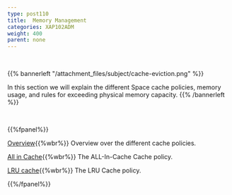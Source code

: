 ```yaml
---
type: post110
title:  Memory Management
categories: XAP102ADM
weight: 400
parent: none
---
```



<br>


{{% bannerleft "/attachment_files/subject/cache-eviction.png" %}}

In this section we will explain the different Space cache policies, memory usage, and rules for exceeding physical memory capacity.
{{% /bannerleft %}}




<br>

{{%fpanel%}}

[Overview](./memory-management-facilities.html){{%wbr%}}
Overview over the different cache policies.

[All in Cache](./all-in-cache-cache-policy.html){{%wbr%}}
The ALL-In-Cache Cache policy.

[LRU cache](./lru-cache-policy.html){{%wbr%}}
The LRU Cache policy.

{{%/fpanel%}}
